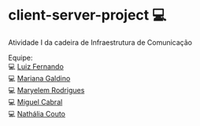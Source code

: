 # client-server-project :computer:

Atividade I da cadeira de Infraestrutura de Comunicação

Equipe: <br>
:computer: [Luiz Fernando](https://github.com/Luizfpbp) <br>
:computer: [Mariana Galdino](https://github.com/bymar) <br>
:computer: [Maryelem Rodrigues](https://github.com/iMaary) <br>
:computer: [Miguel Cabral](https://github.com/Miguel-sdj) <br>
:computer: [Nathália Couto](https://github.com/nathaliaacouto) <br>
